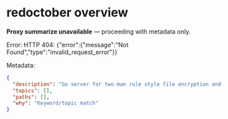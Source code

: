 # redoctober overview

**Proxy summarize unavailable** — proceeding with metadata only.

Error: HTTP 404: {"error":{"message":"Not Found","type":"invalid_request_error"}}

Metadata:
```json
{
  "description": "Go server for two-man rule style file encryption and decryption.",
  "topics": [],
  "paths": [],
  "why": "Keyword/topic match"
}
```